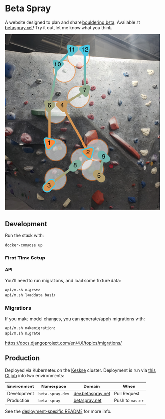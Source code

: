 # Beta Spray

A website designed to plan and share [bouldering beta](<https://en.wikipedia.org/wiki/Beta_(climbing)>). Available at [betaspray.net](https://betaspray.net)! Try it out, let me know what you think.

![Annotated boulder](/images/boulder1.png)

## Development

Run the stack with:

```sh
docker-compose up
```

### First Time Setup

#### API

You'll need to run migrations, and load some fixture data:

```sh
api/m.sh migrate
api/m.sh loaddata basic
```

### Migrations

If you make model changes, you can generate/apply migrations with:

```sh
api/m.sh makemigrations
api/m.sh migrate
```

https://docs.djangoproject.com/en/4.0/topics/migrations/

## Production

Deployed via Kubernetes on the [Keskne](https://github.com/LucasPickering/keskne) cluster. Deployment is run via [this CI job](https://github.com/LucasPickering/beta-spray/actions/workflows/deploy.yml) into two environments:

| Environment | Namespace        | Domain                                         | When             |
| ----------- | ---------------- | ---------------------------------------------- | ---------------- |
| Development | `beta-spray-dev` | [dev.betaspray.net](https://dev.betaspray.net) | Pull Request     |
| Production  | `beta-spray`     | [betaspray.net](https://betaspray.net)         | Push to `master` |

See the [deployment-specific README](./deploy/README.md) for more info.
